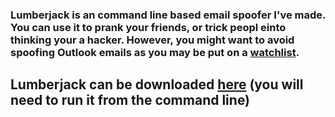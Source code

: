 ### Lumberjack is an command line based email spoofer I've made. You can use it to prank your friends, or trick peopl einto thinking your a hacker. However, you might want to avoid spoofing Outlook emails as you may be put on a [watchlist](https://www.spamhaus.org/pbl/).
## Lumberjack can be downloaded [here](https://github.com/jptr218/lumberjack/raw/main/lumberjack.exe) (you will need to run it from the command line)
